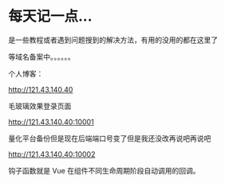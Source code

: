# 每天记一点...

是一些教程或者遇到问题搜到的解决方法，有用的没用的都在这里了

等域名备案中。。。。。。

个人博客：

http://121.43.140.40


毛玻璃效果登录页面

http://121.43.140.40:10001


量化平台备份但是现在后端端口号变了但是我还没改再说吧再说吧

http://121.43.140.40:10002

钩子函数就是 Vue 在组件不同生命周期阶段自动调用的回调。